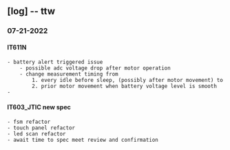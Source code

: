 ## [log] -- ttw

### 07-21-2022
#### IT611N
    - battery alert triggered issue
        - possible adc voltage drop after motor operation
        - change measurement timing from
            1. every idle before sleep, (possibly after motor movement) to
            2. prior motor movement when battery voltage level is smooth
    -

#### IT603_JTIC new spec
    - fsm refactor
    - touch panel refactor
    - led scan refactor
    - await time to spec meet review and confirmation